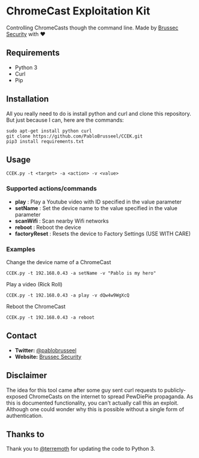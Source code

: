 # ChromeCast Exploitation Kit
Controlling ChromeCasts though the command line. Made by [Brussec Security](https://brussec.com) with :heart:

## Requirements
* Python 3
* Curl
* Pip

## Installation

All you really need to do is install python and curl and clone this repository.
But just because I can, here are the commands:

```
sudo apt-get install python curl
git clone https://github.com/PabloBrusseel/CCEK.git
pip3 install requirements.txt
```

## Usage

```
CCEK.py -t <target> -a <action> -v <value>
```

### Supported actions/commands

- **play** : Play a Youtube video with ID specified in the value parameter
- **setName** : Set the device name to the value specified in the value parameter
- **scanWifi** : Scan nearby Wifi networks
- **reboot** : Reboot the device
- **factoryReset** : Resets the device to Factory Settings (USE WITH CARE)

### Examples

Change the device name of a ChromeCast
```
CCEK.py -t 192.168.0.43 -a setName -v "Pablo is my hero"
```

Play a video (Rick Roll)
```
CCEK.py -t 192.168.0.43 -a play -v dQw4w9WgXcQ
```

Reboot the ChromeCast
```
CCEK.py -t 192.168.0.43 -a reboot
```

## Contact
* __Twitter:__ [@pablobrusseel](https://twitter.com/pablobrusseel)
* __Website:__ [Brussec Security](https://brussec.com)

## Disclaimer
The idea for this tool came after some guy sent curl requests to publicly-exposed ChromeCasts on the internet to spread PewDiePie propaganda. As this is documented functionality, you can't actually call this an exploit. Although one could wonder why this is possible without a single form of authentication.

## Thanks to
Thank you to [@terremoth](https://github.com/terremoth) for updating the code to Python 3.
